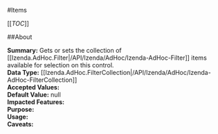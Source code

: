 #Items

[[_TOC_]]

##About

**Summary:** Gets or sets the collection of [[Izenda.AdHoc.Filter|/API/Izenda/AdHoc/Izenda-AdHoc-Filter]] items available for selection on this control.  
**Data Type:** [[Izenda.AdHoc.FilterCollection|/API/Izenda/AdHoc/Izenda-AdHoc-FilterCollection]]  
**Accepted Values:**   
**Default Value:** null  
**Impacted Features:**   
**Purpose:**   
**Usage:**   
**Caveats:**   

